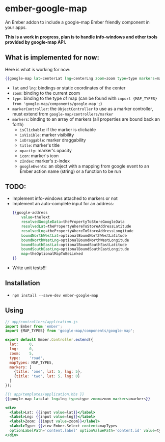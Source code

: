 # ember-google-map

An Ember addon to include a google-map Ember friendly component in your apps.

**This is a work in progress, plan is to handle info-windows and other tools provided by google-map API.**

## What is implemented for now:

Here is what is working for now:
    
```handlebars
{{google-map lat=centerLat lng=centerLng zoom=zoom type=type markers=markersArray}}
```

* `lat` and `lng`: bindings or static coordinates of the center
* `zoom`: binding to the current zoom
* `type`: binding to the type of map (can be found with `import {MAP_TYPES} from 'google-map/components/google-map';`)
* `markerController`: the `ObjectController` to use as a marker controller, must extend from `google-map/controllers/marker`
* `markers`: binding to an array of markers (all properties are bound back an forth)
    * `isClickable`: if the marker is clickable
    * `isVisible`:  marker visibility
    * `isDraggable`: marker draggability
    * `title`: marker's title
    * `opacity`: marker's opacity
    * `icon`: marker's icon
    * `zIndex`: marker's z-index
    * `googleEvents`: an object with a mapping from google event to an Ember action name (string) or a function to be run

## TODO:

* Implement info-windows attached to markers or not
* Implement an auto-complete input for an address:
    ```handlebars
    {{google-address
        value=theText
        resolvedGoogleData=thePropertyToStoreGoogleData
        resolvedLat=thePropertyWhereToStoreAddressLatitude
        resolvedLng=thePropertyWhereToStoreAddressLongitude
        boundNorthWestLat=optionalBoundNorthWestLatitude
        boundNorthWestLng=optionalBoundNorthWestLongitude
        boundSouthEastLat=optionalBoundSouthEastLatitude
        boundSouthEastLng=optionalBoundSouthEastLongitude
        map=theOptionalMapToBeLinked
    }}
    ```
* Write unit tests!!!


## Installation

* `npm install --save-dev ember-google-map`

## Using

```js
// app/controllers/application.js
import Ember from 'ember';
import {MAP_TYPES} from 'google-map/components/google-map';

export default Ember.Controller.extend({
  lat:     0,
  lng:     0,
  zoom:    5,
  type:    'road',
  mapTypes: MAP_TYPES,
  markers: [
    {title: 'one', lat: 5, lng: 5},
    {title: 'two', lat: 5, lng: 0}
  ]
});
```

```handlebars
{{! app/templates/application.hbs }}
{{google-map lat=lat lng=lng type=type zoom=zoom markers=markers}}

<div>
  <label>Lat: {{input value=lat}}</label>
  <label>Lng: {{input value=lng}}</label>
  <label>Zoom: {{input value=zoom}}</label>
  <label>Type: {{view Ember.Select content=mapTypes
  optionLabelPath='content.label' optionValuePath='content.id' value=type}}</label>
</div>
```
